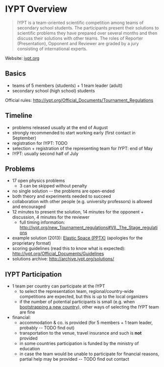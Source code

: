 IYPT Overview
=============

> IYPT is a team-oriented scientific competition among teams of secondary school
> students. The participants present their solutions to scientific problems they
> have prepared over several months and then discuss their solutions with other
> teams. The roles of Reporter (Presentation), Opponent and Reviewer are graded
> by a jury consisting of international experts.

Website: [iypt.org](http://iypt.org)

Basics
------

* teams of 5 members (students) + 1 team leader (adult)
* secondary school (high school) students

Official rules: http://iypt.org/Official_Documents/Tournament_Regulations

Timeline
--------

* problems released usually at the end of August
* strongly recommended to start working early (first contact in September)
* registration for IYPT: TODO
* selection + registration of the representing team for IYPT: end of May
* IYPT: usually second half of July

Problems
--------

* 17 open physics problems
  * 3 can be skipped without penalty
* no single solution -- the problems are open-ended
* both theory and experiments needed to succeed
* collaboration with other people (e.g. university professors) is allowed and encouraged
* 12 minutes to present the solution, 14 minutes for the opponent + discussion, 4 minutes for the reviewer
  * full timing information: http://iypt.org/new_Tournament_regulations#VII._The_Stage_regulations
* example solution (2013): [Elastic Space (PPTX)](https://people.ksp.sk/~kamila/02.pptx) (apologies for the proprietary format)
* scoring guidelines (read this to know what is expected): http://iypt.org/Official_Documents/Guidelines
* solutions archive: http://archive.iypt.org/solutions/

IYPT Participation
------------------

* 1 team per country can participate at the IYPT
  * to select the representation team, regional/country-wide competitions are expected, but this is up to the local organizers
  * if the number of potential participants is small (e.g. when [bootstrapping a new country](#bootstrapping-a-new-country)), other ways of selecting the IYPT team are fine
* financial:
  * accommodation & co. is provided (for 5 members + 1 team leader, probably -- TODO find out)
  * transportation to the venue, travel insurance and such is **not** provided
  * in some countries participation is funded by the ministry of education
  * in case the team would be unable to participate for financial reasons, partial help may be provided -- TODO find out contact

